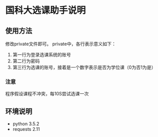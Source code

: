 # 国科大选课助手说明 #
## 使用方法 ##
修改private文件即可。
private中，各行表示意义如下：

1. 第一行为登录选课系统的账号
2. 第二行为密码
3. 第三行为选课的账号，接着是一个数字表示是否为学位课（0为否1为是）

### 注意 ###
程序假设课程不冲突，每10S尝试选课一次


## 环境说明

- python 3.5.2
- requests 2.11